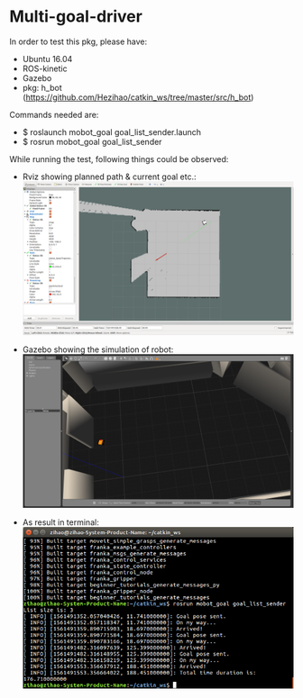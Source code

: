 # Multi-goal-driver
In order to test this pkg, please have:
- Ubuntu 16.04
- ROS-kinetic
- Gazebo
- pkg: h_bot (https://github.com/Hezihao/catkin_ws/tree/master/src/h_bot)

Commands needed are:
- $ roslaunch mobot_goal goal_list_sender.launch
- $ rosrun mobot_goal goal_list_sender

While running the test, following things could be observed:
- Rviz showing planned path & current goal etc.:
![image](https://github.com/Hezihao/catkin_ws/blob/master/src/mobot_goal/IMG/reaching_2nd_goal.png)

- Gazebo showing the simulation of robot:
![image](https://github.com/Hezihao/catkin_ws/blob/master/src/mobot_goal/IMG/in_gazebo.png)

- As result in terminal:
![image](https://github.com/Hezihao/catkin_ws/blob/master/src/mobot_goal/IMG/Result_of_program.png)
